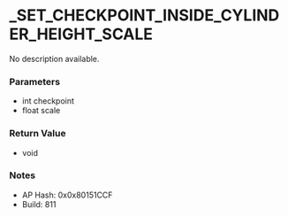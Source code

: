 # _SET_CHECKPOINT_INSIDE_CYLINDER_HEIGHT_SCALE

No description available.

### Parameters
* int checkpoint
* float scale

### Return Value
* void

### Notes
* AP Hash: 0x0x80151CCF
* Build: 811

